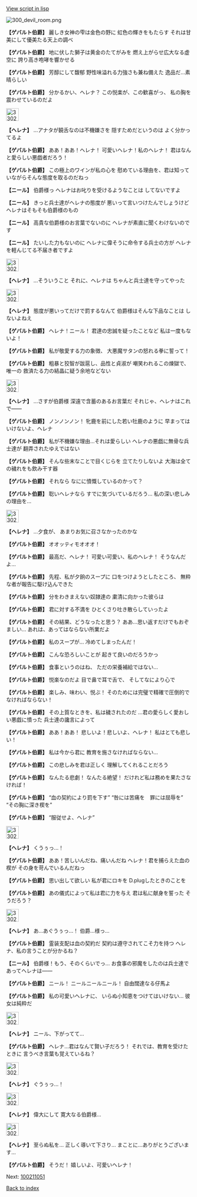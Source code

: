 [View script in lisp](../scripts/100211040.txt)

![300_devil_room.png](../images/backgrounds/300_devil_room.png)

**【ゲバルト伯爵】**
麗しき女神の雫は金色の野に
虹色の輝きをもたらす
それは甘美にして優美たる天上の調べ

**【ゲバルト伯爵】**
地に伏した獅子は黄金のたてがみを
燃え上がらせ広大なる虚空に
誇り高き咆哮を響かせる

**【ゲバルト伯爵】**
芳醇にして馥郁
野性味溢れる力強さも兼ね備えた
逸品だ…素晴らしい

**【ゲバルト伯爵】**
分かるかい、ヘレナ？
この悦楽が、この歓喜がっ、
私の胸を震わせているのだよ

<img src="../images/units/3302811.png" alt="3302811.png" height="34"/>

**【ヘレナ】**
…アナタが饒舌なのは不機嫌さを
隠すためだというのは
よく分かってるよ

**【ゲバルト伯爵】**
ああ！ああ！ヘレナ！
可愛いヘレナ！私のヘレナ！
君はなんと愛らしい悪戯者だろう！

**【ゲバルト伯爵】**
この極上のワインが私の心を
慰めている理由を、君は知って
いながらそんな態度を取るのだねっ

**【ニール】**
伯爵様っ
ヘレナはお叱りを受けるようなことは
してないですよ

**【ニール】**
きっと兵士達がヘレナの態度が
悪いって言いつけたんでしょうけど
ヘレナはそもそも伯爵様のもの

**【ニール】**
高貴な伯爵様のお言葉でないのに
ヘレナが素直に聞くわけないのです

**【ニール】**
たいした力もないのに
ヘレナに偉そうに命令する兵士の方が
ヘレナを軽んじてる不届き者ですよ

<img src="../images/units/3302811.png" alt="3302811.png" height="34"/>

**【ヘレナ】**
…そういうこと
それに、ヘレナは
ちゃんと兵士達を守ってやった

<img src="../images/units/3302811.png" alt="3302811.png" height="34"/>

**【ヘレナ】**
態度が悪いってだけで罰するなんて
伯爵様はそんな下品なことは
しないよねえ

**【ゲバルト伯爵】**
ヘレナ！ニール！
君達の忠誠を疑ったことなど
私は一度もないよ！

**【ゲバルト伯爵】**
私が敬愛する力の象徴、
大悪魔サタンの怒れる拳に誓って！

**【ゲバルト伯爵】**
粗暴と狡智が跋扈し、品性と貞淑が
嘲笑われるこの煉獄で、唯一の
救済たる力の結晶に疑う余地などない

<img src="../images/units/3302811.png" alt="3302811.png" height="34"/>

**【ヘレナ】**
…さすが伯爵様
深遠で含蓄のあるお言葉だ
それじゃ、ヘレナはこれで――

**【ゲバルト伯爵】**
ノンノンノン！
牝鹿を前にした若い牡鹿のように
早まってはいけないよ、ヘレナ

**【ゲバルト伯爵】**
私が不機嫌な理由…それは愛らしい
ヘレナの悪戯に無骨な兵士達が
翻弄されたゆえではない

**【ゲバルト伯爵】**
そんな些末なことで目くじらを
立てたりしないよ
大海は全ての穢れをも飲み干す器

**【ゲバルト伯爵】**
それなら
なにに憤慨しているのかって？

**【ゲバルト伯爵】**
聡いヘレナなら
すでに気づいているだろう…
私の深い悲しみの理由を…

<img src="../images/units/3302811.png" alt="3302811.png" height="34"/>

**【ヘレナ】**
…夕食が、
あまりお気に召さなかったのかな

**【ゲバルト伯爵】**
オオッティモオオオ！

**【ゲバルト伯爵】**
最高だ、ヘレナ！
可愛い可愛い、私のヘレナ！
そうなんだよ…

**【ゲバルト伯爵】**
先程、私が夕餉のスープに
口をつけようとしたところ、
無粋な者が報告に駆け込んできた

**【ゲバルト伯爵】**
分をわきまえない奴隷達の
粛清に向かった彼らは

**【ゲバルト伯爵】**
君に対する不満を
ひとくさり吐き散らしていったよ

**【ゲバルト伯爵】**
その結果、どうなったと思う？
ああ…思い返すだけでもおぞましい…
あれは、あってはならない所業だよ

**【ゲバルト伯爵】**
私のスープが…
冷めてしまったんだ！

**【ゲバルト伯爵】**
こんな恐ろしいことが
起きて良いのだろうかっ

**【ゲバルト伯爵】**
食事というのはね、
ただの栄養補給ではない…

**【ゲバルト伯爵】**
悦楽なのだよ
目で鼻で耳で舌で、
そしてなにより心で

**【ゲバルト伯爵】**
楽しみ、味わい、悦ぶ！
そのためには完璧で精確で圧倒的で
なければならない！

**【ゲバルト伯爵】**
その上質なときを、私は穢されたのだ
…君の愛らしく愛おしい悪戯に憤った
兵士達の讒言によって

**【ゲバルト伯爵】**
ああ！ああ！
悲しいよ！悲しいよ、ヘレナ！
私はとても悲しい！

**【ゲバルト伯爵】**
私は今から君に
教育を施さなければならない…

**【ゲバルト伯爵】**
この悲しみを君は正しく
理解してくれることだろう

**【ゲバルト伯爵】**
なんたる悲劇！
なんたる絶望！
だけれど私は務めを果たさなければ！

**【ゲバルト伯爵】**
“血の契約により罰を下す”
“咎には苦痛を　罪には屈辱を”
“その胸に深き楔を”

**【ゲバルト伯爵】**
“服従せよ、ヘレナ”

<img src="../images/units/3302811.png" alt="3302811.png" height="34"/>

**【ヘレナ】**
くうぅっ…！

**【ゲバルト伯爵】**
ああ！苦しいんだね、痛いんだね
ヘレナ！君を捕らえた血の楔が
その身を苛んでいるんだねっ

**【ゲバルト伯爵】**
思い出して欲しい
私が君にロキを
D.plugしたときのことを

**【ゲバルト伯爵】**
あの儀式によって私は君に力を与え
君は私に献身を誓った
そうだろう？

<img src="../images/units/3302811.png" alt="3302811.png" height="34"/>

**【ヘレナ】**
あ…あぐうぅっ…！
伯爵…様っ…

**【ゲバルト伯爵】**
霊装支配は血の契約だ
契約は遵守されてこそ力を持つ
ヘレナ、私の言うことが分かるね？

**【ニール】**
伯爵様！もう、そのくらいでっ…
お食事の邪魔をしたのは兵士達で
あってヘレナは――

**【ゲバルト伯爵】**
ニール！
ニールニールニール！
自由闊達なる仔馬よ

**【ゲバルト伯爵】**
私の可愛いヘレナに、
いらぬ小知恵をつけてはいけない…
彼女は純粋だ

<img src="../images/units/3302811.png" alt="3302811.png" height="34"/>

**【ヘレナ】**
ニール、下がってて…

**【ゲバルト伯爵】**
ヘレナ…君はなんて賢い子だろう！
それでは、教育を受けたときに
言うべき言葉も覚えているね？

<img src="../images/units/3302811.png" alt="3302811.png" height="34"/>

**【ヘレナ】**
ぐうぅっ…！

<img src="../images/units/3302811.png" alt="3302811.png" height="34"/>

**【ヘレナ】**
偉大にして
寛大なる伯爵様…

<img src="../images/units/3302811.png" alt="3302811.png" height="34"/>

**【ヘレナ】**
至らぬ私を…
正しく導いて下さり…
まことに…ありがとうございます…

**【ゲバルト伯爵】**
そうだ！
嬉しいよ、可愛いヘレナ！

Next: [100211051](100211051.md)

[Back to index](index.md)
